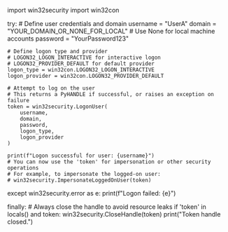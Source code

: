 import win32security
import win32con

try:
    # Define user credentials and domain
    username = "UserA"
    domain = "YOUR_DOMAIN_OR_NONE_FOR_LOCAL"  # Use None for local machine accounts
    password = "YourPassword123"

    # Define logon type and provider
    # LOGON32_LOGON_INTERACTIVE for interactive logon
    # LOGON32_PROVIDER_DEFAULT for default provider
    logon_type = win32con.LOGON32_LOGON_INTERACTIVE
    logon_provider = win32con.LOGON32_PROVIDER_DEFAULT

    # Attempt to log on the user
    # This returns a PyHANDLE if successful, or raises an exception on failure
    token = win32security.LogonUser(
        username,
        domain,
        password,
        logon_type,
        logon_provider
    )

    print(f"Logon successful for user: {username}")
    # You can now use the 'token' for impersonation or other security operations
    # For example, to impersonate the logged-on user:
    # win32security.ImpersonateLoggedOnUser(token)

except win32security.error as e:
    print(f"Logon failed: {e}")

finally:
    # Always close the handle to avoid resource leaks
    if 'token' in locals() and token:
        win32security.CloseHandle(token)
        print("Token handle closed.")
